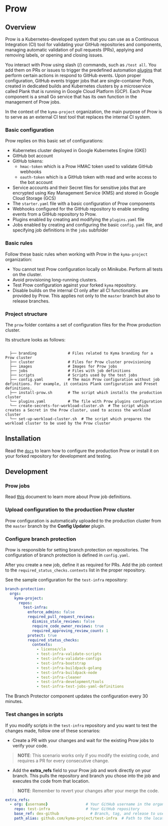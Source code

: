# Prow

## Overview

Prow is a Kubernetes-developed system that you can use as a Continuous Integration (CI) tool for validating your GitHub repositories and components, managing automatic validation of pull requests (PRs), applying and removing labels, or opening and closing issues.

You interact with Prow using slash (/) commands, such as `/test all`. You add them on PRs or issues to trigger the predefined automation [plugins](https://status.build.kyma-project.io/plugins) that perform certain actions in respond to GitHub events. Upon proper configuration, GitHub events trigger jobs that are single-container Pods, created in dedicated builds and Kubernetes clusters by a microservice called Plank that is running in Google Cloud Platform (GCP). Each Prow component is a small Go service that has its own function in the management of Prow jobs.

In the context of the `kyma-project` organization, the main purpose of Prow is to serve as an external CI test tool that replaces the internal CI system.

### Basic configuration

Prow replies on this basic set of configurations:

- Kubernetes cluster deployed in Google Kubernetes Engine (GKE)
- GitHub bot account
- GitHub tokens:
  - `hmac-token` which is a Prow HMAC token used to validate GitHub webhooks
  - `oauth-token` which is a GitHub token with read and write access to the bot account
- Service accounts and their Secret files for sensitive jobs that are encrypted using Key Management Service (KMS) and stored in Google Cloud Storage (GCS)
- The `starter.yaml` file with a basic configuration of Prow components
- Webhooks configured for the GitHub repository to enable sending events from a GitHub repository to Prow.
- Plugins enabled by creating and modifying the `plugins.yaml` file
- Jobs enabled by creating and configuring the basic `config.yaml` file, and specifying job definitions in the `jobs` subfolder

### Basic rules

Follow these basic rules when working with Prow in the `kyma-project` organization:

- You cannot test Prow configuration locally on Minikube. Perform all tests on the cluster.
- Avoid provisioning long-running clusters.
- Test Prow configuration against your forked `kyma` repository.
- Disable builds on the internal CI only after all CI functionalities are provided by Prow. This applies not only to the `master` branch but also to release branches.

### Project structure

The `prow` folder contains a set of configuration files for the Prow production cluster.

<!-- Update the folder structure each time you modify it. -->

Its structure looks as follows:

```

  ├── branding              # Files related to Kyma branding for a Prow cluster
  ├── cluster               # Files for Prow cluster provisioning
  ├── images                # Images for Prow jobs
  ├── jobs                  # Files with job definitions
  ├── scripts               # Scripts used by the test jobs
  ├── config.yaml           # The main Prow configuration without job definitions. For example, it contains Plank configuration and Preset definitions.
  ├── install-prow.sh       # The script which installs the production cluster
  └── plugins.yaml          # The file with Prow plugins configuration
  └── create-secrets-for-workload-cluster.sh  # The script which creates a Secret in the Prow cluster, used to access the workload cluster
  └── set-up-workload-cluster.sh  # The script which prepares the workload cluster to be used by the Prow cluster
```

## Installation

Read the [`docs`](../docs/prow/README.md) to learn how to configure the production Prow or install it on your forked repository for development and testing.

## Development

### Prow jobs

Read [this](../docs/prow/prow-jobs.md) document to learn more about Prow job definitions.

### Upload configuration to the production Prow cluster

Prow configuration is automatically uploaded to the production cluster from the `master` branch by the **Config Updater** plugin.

### Configure branch protection

Prow is responsible for setting branch protection on repositories. The configuration of branch protection is defined in `config.yaml`.

After you create a new job, define it as required for PRs. Add the job context to the `required_status_checks.contexts` list in the proper repository.

See the sample configuration for the `test-infra` repository:

```yaml
branch-protection:
  orgs:
    kyma-project:
      repos:
        test-infra:
          enforce_admins: false
          required_pull_request_reviews:
            dismiss_stale_reviews: false
            require_code_owner_reviews: true
            required_approving_review_count: 1
          protect: true
          required_status_checks:
            contexts:
              - license/cla
              - test-infra-validate-scripts
              - test-infra-validate-configs
              - test-infra-bootstrap
              - test-infra-buildpack-golang
              - test-infra-buildpack-node
              - test-infra-cleaner
              - test-infra-development/tools
              - test-infra-test-jobs-yaml-definitions
```

The Branch Protector component updates the configuration every 30 minutes.


### Test changes in scripts

If you modify scripts in the `test-infra` repository and you want to test the changes made, follow one of these scenarios:

- Create a PR with your changes and wait for the existing Prow jobs to verify your code.

> **NOTE**: This scenario works only if you modify the existing code, and requires a PR for every consecutive change.

- Add the **extra_refs** field to your Prow job and work directly on your branch. This pulls the repository and branch you chose into the job and executes the code from that location.

> **NOTE**: Remember to revert your changes after your merge the code.

```yaml
extra_refs:
  - org: {username}                 # Your GitHub username in the organisation
    repo: test-infra                # Your GitHub repository
    base_ref: dex-github              # Branch, tag, and release to use
    path_alias: github.com/kyma-project/test-infra  # Path to the location where you want to clone the code
```
